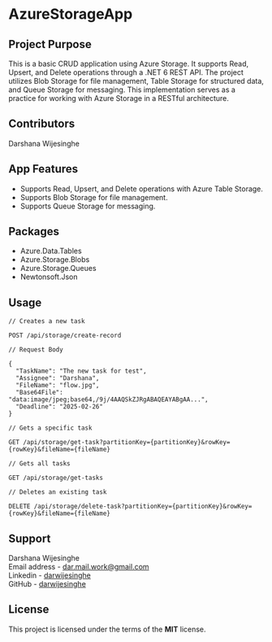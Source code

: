 # AzureStorageApp

## Project Purpose
This is a basic CRUD application using Azure Storage. It supports Read, Upsert, and Delete operations through a .NET 6 REST API. The project utilizes Blob Storage for file management, Table Storage for structured data, and Queue Storage for messaging. This implementation serves as a practice for working with Azure Storage in a RESTful architecture.

## Contributors
Darshana Wijesinghe

## App Features
- Supports Read, Upsert, and Delete operations with Azure Table Storage.
- Supports Blob Storage for file management.
- Supports Queue Storage for messaging.

## Packages
- Azure.Data.Tables
- Azure.Storage.Blobs
- Azure.Storage.Queues
- Newtonsoft.Json

## Usage
```json5
// Creates a new task

POST /api/storage/create-record

// Request Body

{
  "TaskName": "The new task for test",
  "Assignee": "Darshana",
  "FileName": "flow.jpg",
  "Base64File": "data:image/jpeg;base64,/9j/4AAQSkZJRgABAQEAYABgAA...",
  "Deadline": "2025-02-26"
}
```
```json5
// Gets a specific task

GET /api/storage/get-task?partitionKey={partitionKey}&rowKey={rowKey}&fileName={fileName}
```
```json5
// Gets all tasks

GET /api/storage/get-tasks
```
```json5
// Deletes an existing task

DELETE /api/storage/delete-task?partitionKey={partitionKey}&rowKey={rowKey}&fileName={fileName}
```
## Support
Darshana Wijesinghe  
Email address - [dar.mail.work@gmail.com](mailto:dar.mail.work@gmail.com)  
Linkedin - [darwijesinghe](https://www.linkedin.com/in/darwijesinghe/)  
GitHub - [darwijesinghe](https://github.com/darwijesinghe)

## License
This project is licensed under the terms of the **MIT** license.